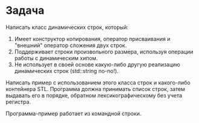 # Задача

Написать класс динамических строк, который:

1. Имеет конструктор копирования, оператор присваивания и "внешний" оператор сложения двух строк.
2. Поддерживает строки произвольного размера, используя операции работы с динамическим хипом.
3. Не использует в своей основе какую-либо другую реализацию динамических строк (std::string no-no!).

Написать пример с использованием этого класса строк и какого-либо контейнера STL. 
Программа должна принимать список строк, затем выдавать его в порядке, обратном
лексикографическому без учета регистра.

Программа-пример работает из командной строки.
